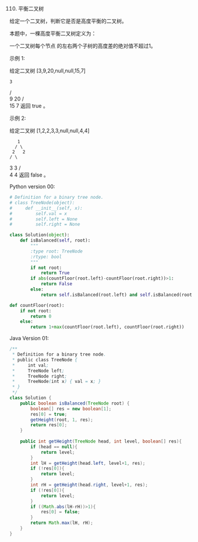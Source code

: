 110. 平衡二叉树

给定一个二叉树，判断它是否是高度平衡的二叉树。

本题中，一棵高度平衡二叉树定义为：

一个二叉树每个节点 的左右两个子树的高度差的绝对值不超过1。

示例 1:

给定二叉树 [3,9,20,null,null,15,7]

    3
   / \
  9  20
    /  \
   15   7
返回 true 。

示例 2:

给定二叉树 [1,2,2,3,3,null,null,4,4]

       1
      / \
     2   2
    / \
   3   3
  / \
 4   4
返回 false 。

Python version 00:

```python 
# Definition for a binary tree node.
# class TreeNode(object):
#     def __init__(self, x):
#         self.val = x
#         self.left = None
#         self.right = None

class Solution(object):
    def isBalanced(self, root):
        """
        :type root: TreeNode
        :rtype: bool
        """
        if not root:
            return True
        if abs(countFloor(root.left)-countFloor(root.right))>1:
            return False
        else:
            return self.isBalanced(root.left) and self.isBalanced(root.right)

def countFloor(root):
    if not root:
        return 0
    else:
        return 1+max(countFloor(root.left), countFloor(root.right))
```

Java Version 01:

```java
/**
 * Definition for a binary tree node.
 * public class TreeNode {
 *     int val;
 *     TreeNode left;
 *     TreeNode right;
 *     TreeNode(int x) { val = x; }
 * }
 */
class Solution {
    public boolean isBalanced(TreeNode root) {
        boolean[] res = new boolean[1];
        res[0] = true;
        getHeight(root, 1, res);
        return res[0];
    }
    
    public int getHeight(TreeNode head, int level, boolean[] res){
        if (head == null){
            return level;
        }
        int lH = getHeight(head.left, level+1, res);
        if (!res[0]){
            return level;
        }
        int rH = getHeight(head.right, level+1, res);
        if (!res[0]){
            return level;
        }
        if ((Math.abs(lH-rH))>1){
            res[0] = false;
        }
        return Math.max(lH, rH);
    }
}
```